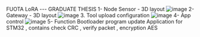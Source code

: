FUOTA LoRA --- GRADUATE THESIS
1- Node Sensor - 3D layout
![image](https://github.com/sprchuoi111/FOTA_LORA/assets/91411014/160a3e9f-0d24-40d9-86b4-618c445bca7f)
2-  Gateway - 3D layout
![image](https://github.com/sprchuoi111/FOTA_LORA/assets/91411014/4c44076a-051f-4d50-832e-9899468919a8)
3. Tool upload configuration 
![image](https://github.com/sprchuoi111/FOTA_LORA/assets/91411014/0722c465-8f5c-4118-9f97-77c3bd3fd206)
4- App control
![image](https://github.com/sprchuoi111/FOTA_LORA/assets/91411014/e0aa0669-6284-4f46-b3af-719289a786f6)
5- Function
Bootloader program update Application for STM32 , contains check CRC , verify packet , encryption AES
